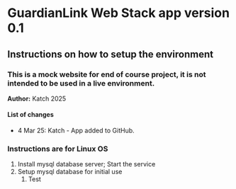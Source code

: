# GuardianLink Web Stack  app version 0.1

## Instructions on how to setup the environment  

### This is a mock website for end of course project, it is not intended to be used in a live environment.  

**Author:** Katch 2025  

#### List of changes  
- 4 Mar 25: Katch - App added to GitHub.

### Instructions are for Linux OS

1. Install mysql database server; Start the service
2. Setup mysql database for initial use
   1. Test
